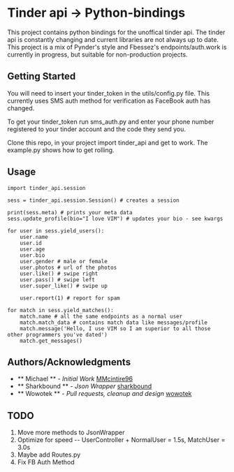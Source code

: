 # Tinder api -> Python-bindings

This project contains python bindings for the unoffical tinder api. The tinder api is constantly changing and current libraries are not always up to date. This project is a mix of Pynder's style and Fbessez's endpoints/auth.work is currently in progress, but suitable for non-production projects.

## Getting Started

You will need to insert your tinder_token in the utils/config.py file. This currently uses SMS auth method for verification as FaceBook auth has changed.

To get your tinder_token run sms_auth.py and enter your phone number registered to your tinder account and the code they send you.

Clone this repo, in your project import tinder_api and get to work. The example.py shows how to get rolling.

## Usage

```
import tinder_api.session

sess = tinder_api.session.Session() # creates a session

print(sess.meta) # prints your meta data
sess.update_profile(bio="I love VIM") # updates your bio - see kwargs

for user in sess.yield_users():
    user.name
    user.id
    user.age
    user.bio
    user.gender # male or female
    user.photos # url of the photos
    user.like() # swipe right
    user.pass() # swipe left
    user.super_like() # swipe up

    user.report(1) # report for spam

for match in sess.yield_matches():
    match.name # all the same endpoints as a normal user
    match.match_data # contains match data like messages/profile
    match.message('Hello, I use VIM so I am superior to all those other programmers you've dated')
    match.get_messages()
```

## Authors/Acknowledgments
* ** Michael ** - *Initial Work* [MMcintire96](https://github.com/MMcintire96)
* ** Sharkbound ** - *Json Wrapper* [sharkbound](https://github.com/sharkbound)
* ** Wowotek ** - *Pull requests, cleanup and design* [wowotek](https://github.com/wowotek)


## TODO

1. Move more methods to JsonWrapper
2. Optimize for speed -- UserController + NormalUser = 1.5s, MatchUser = 3.0s
3. Maybe add Routes.py
4. Fix FB Auth Method
